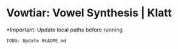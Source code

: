 # Vowtiar: Vowel Synthesis | Klatt

\*Important: Update local paths before running

    TODO: Update README.md
